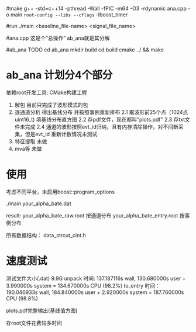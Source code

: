 #make
  g++ -std=c++14 -pthread -Wall -fPIC -m64 -O3 -rdynamic ana.cpp -o main `root-config --libs --cflags` -lboost_timer

#run
  ./main <baseline_file-name> <signal_file_name>


#ana.cpp
  这是个”总操作“  ab_ana就是其分解


#ab_ana TODO
cd ab_ana
mkdir build
cd build
cmake ../ && make


# ab_ana 计划分4个部分
  依赖root开发工具; CMake构建工程

  1. 解包 目前只完成了波形模式的包
  2. 逐通道分析 得出基线分布 并按照事例重新排布 
     2.1 取波形前25个点（1024点 uint16_t) 填基线分布直方图
     2.2 存pdf文件，现在都叫"plots.pdf"
     2.3 存txt文件未完成
     2.4 通道的波形按照evt_id归纳，且有内存清除操作，对不间断采集，但是evt_id 重新计数情况未测试
  3. 特征提取 未做
  4. mva等    未做

# 使用
  考虑不同平台，未启用boost::program_options

  ./main your_alpha_bate.dat

  result: your_alpha_bate_raw.root 按通道分布
          your_alpha_bate_entry.root 按事例分布

  所有数据结构： data_strcut_cint.h
         

# 速度测试
   测试文件大小(.dat) 9.9G
   unpack 时间: 
    137.187116s wall, 130.680000s user + 3.990000s system = 134.670000s CPU (98.2%)
  to_entry 时间：
    190.046933s wall, 184.840000s user + 2.920000s system = 187.760000s CPU (98.8%)

  plots.pdf完整输出(基线值方图)

   存root文件花费较多时间
